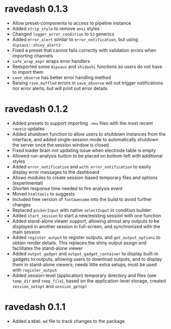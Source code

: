 # ravedash 0.1.3

* Allow preset-components to access to pipeline instance
* Added `strip_style` to remove `ansi` styles
* Changed `logger_error_condition` to `S3` generics
* Added `error_alert` similar to `error_notification`, but using `dipsaus::shiny_alert2`
* Fixed a preset that cannot fails correctly with validation errors when importing channels
* `safe_wrap_expr` wraps error handlers
* Reexported some `dipsaus` and `shidashi` functions so users do not have to import them
* `save_observe` has better error handling method
* Raising `rave_muffled` errors in `save_observe` will not trigger notifications nor error alerts, but will print out error details

# ravedash 0.1.2

* Added presets to support importing `.nev` files with the most recent `raveio` updates
* Added shutdown function to allow users to shutdown instances from the interface, and added single-session mode to automatically shutdown the server once the session window is closed
* Fixed loader brain not updating issue when electrode table is empty
* Allowed run-analysis button to be placed on bottom-left with additional styles
* Added `error_notification` and `with_error_notification` to easily display error messages to the dashboard
* Allows modules to create session-based temporary files and options (experimental)
* Shorten response time needed to fire analysis event
* Moved `htmltools` to suggests
* Included free version of `fontawesome` into the build to avoid further changes
* Replaced `pickerInput` with native `selectInput` in condition builder
* Added `start_session` to start a new/existing session with one function
* Added stand-alone viewer support, allowing almost any outputs to be displayed in another session in full-screen, and synchronized with the main session
* Added `register_output` to register outputs, and `get_output_options` to obtain render details. This replaces the shiny output assign and facilitates the stand-alone viewer
* Added `output_gadget` and `output_gadget_container` to display built-in gadgets to outputs, allowing users to download outputs, and to display them in stand-alone viewers; needs little extra setups, must be used with `register_output`
* Added session-level (application) temporary directory and files (see `temp_dir` and `temp_file`), based on the application-level storage, created `session_setopt` and `session_getopt`

# ravedash 0.1.1

* Added a `NEWS.md` file to track changes to the package.
